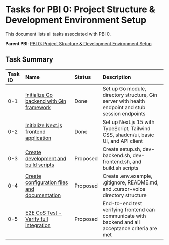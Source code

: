 # Tasks for PBI 0: Project Structure & Development Environment Setup

This document lists all tasks associated with PBI 0.

**Parent PBI**: [PBI 0: Project Structure & Development Environment Setup](./prd.md)

## Task Summary

| Task ID | Name | Status | Description |
| :------ | :--------------------------------------- | :------- | :--------------------------------- |
| 0-1 | [Initialize Go backend with Gin framework](./0-1.md) | Done | Set up Go module, directory structure, Gin server with health endpoint and stub session endpoints |
| 0-2 | [Initialize Next.js frontend application](./0-2.md) | Done | Set up Next.js 15 with TypeScript, Tailwind CSS, shadcn/ui, basic UI, and API client |
| 0-3 | [Create development and build scripts](./0-3.md) | Proposed | Create setup.sh, dev-backend.sh, dev-frontend.sh, and build.sh scripts |
| 0-4 | [Create configuration files and documentation](./0-4.md) | Proposed | Create .env.example, .gitignore, README.md, and .cursor-voice directory structure |
| 0-5 | [E2E CoS Test - Verify full integration](./0-5.md) | Proposed | End-to-end test verifying frontend can communicate with backend and all acceptance criteria are met |

